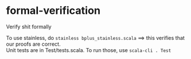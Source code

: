 # formal-verification
Verify shit formally

To use stainless, do ```stainless bplus_stainless.scala``` ==> this verifies that our proofs are correct.\
Unit tests are in Test/tests.scala. To run those, use ```scala-cli . Test```
